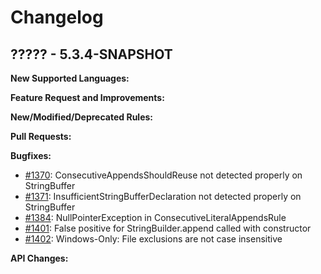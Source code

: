 # Changelog

## ????? - 5.3.4-SNAPSHOT

**New Supported Languages:**

**Feature Request and Improvements:**

**New/Modified/Deprecated Rules:**

**Pull Requests:**

**Bugfixes:**

*   [#1370](https://sourceforge.net/p/pmd/bugs/1370/): ConsecutiveAppendsShouldReuse not detected properly on StringBuffer
*   [#1371](https://sourceforge.net/p/pmd/bugs/1371/): InsufficientStringBufferDeclaration not detected properly on StringBuffer
*   [#1384](https://sourceforge.net/p/pmd/bugs/1384/): NullPointerException in ConsecutiveLiteralAppendsRule
*   [#1401](https://sourceforge.net/p/pmd/bugs/1401/): False positive for StringBuilder.append called with constructor
*   [#1402](https://sourceforge.net/p/pmd/bugs/1402/): Windows-Only: File exclusions are not case insensitive

**API Changes:**
